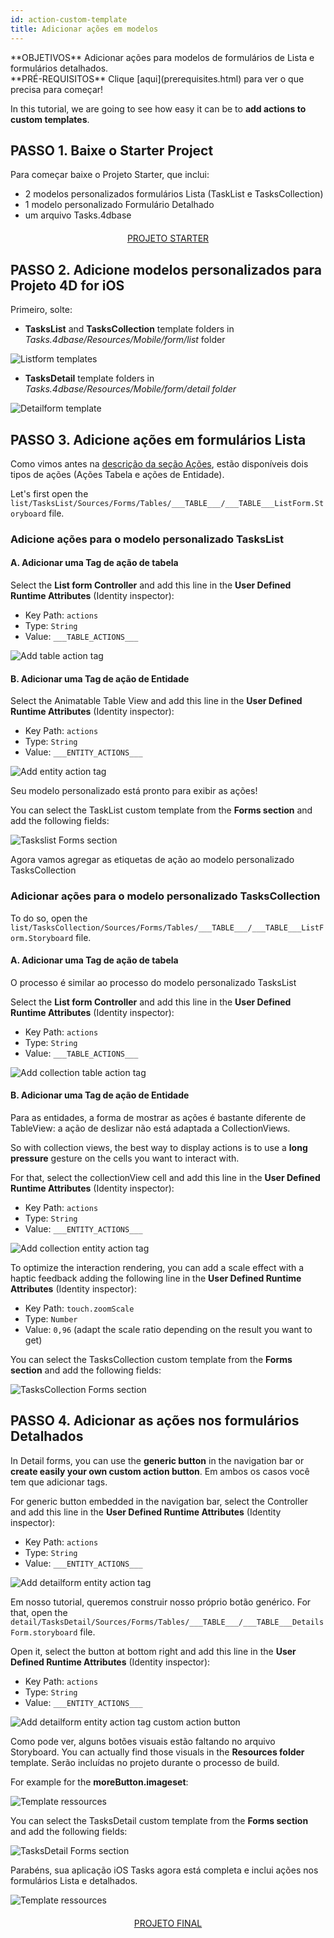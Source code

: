 ```yaml
---
id: action-custom-template
title: Adicionar ações em modelos
---
```


<div markdown="1" class = "objectives">
**OBJETIVOS**
Adicionar ações para modelos de formulários de Lista e formulários detalhados.
</div>

<div markdown="1" class = "prerequisites">
**PRÉ-REQUISITOS**
Clique [aqui](prerequisites.html) para ver o que precisa para começar!
</div>

In this tutorial, we are going to see how easy it can be to **add actions to custom templates**.

## PASSO 1. Baixe o Starter Project

Para começar baixe o Projeto Starter, que inclui:

* 2 modelos personalizados formulários Lista (TaskList e TasksCollection)
* 1 modelo personalizado Formulário Detalhado
* um arquivo Tasks.4dbase

<div markdown="1" style="text-align: center; margin-top: 20px; margin-bottom: 20px">

<a class="button"
href="https://github.com/4d-for-ios/tutorial-AddingActionToTemplates/archive/1dc5aecfbea62a9999d571cb1a956f1ef6983111.zip">PROJETO STARTER</a>
</div>

## PASSO 2. Adicione modelos personalizados para Projeto 4D for iOS

Primeiro, solte:

* **TasksList** and **TasksCollection** template folders in *Tasks.4dbase/Resources/Mobile/form/list* folder

![Listform templates](assets/en/actions/Listform-templates.png)

* **TasksDetail** template folders in *Tasks.4dbase/Resources/Mobile/form/detail folder*

![Detailform template](assets/en/actions/Detailform-template.png)

## PASSO 3. Adicione ações em formulários Lista

Como vimos antes na [descrição da seção Ações](actions.html), estão disponíveis dois tipos de ações (Ações Tabela e ações de Entidade).

Let's first open the `list/TasksList/Sources/Forms/Tables/___TABLE___/___TABLE___ListForm.Storyboard` file.

### Adicione ações para o modelo personalizado TasksList

#### A. Adicionar uma Tag de ação de tabela

Select the **List form Controller** and add this line in the **User Defined Runtime Attributes** (Identity inspector):

* Key Path: `actions`
* Type: `String`
* Value: `___TABLE_ACTIONS___`

![Add table action tag](assets/en/actions/Add-table-tag-taskslist.png)


#### B. Adicionar uma Tag de ação de Entidade

Select the Animatable Table View and add this line in the **User Defined Runtime Attributes** (Identity inspector):

* Key Path: `actions`
* Type: `String`
* Value: `___ENTITY_ACTIONS___`

![Add entity action tag](assets/en/actions/Add-entity-tag-taskslist.png)

Seu modelo personalizado está pronto para exibir as ações!

You can select the TaskList custom template from the **Forms section** and add the following fields:

![Taskslist Forms section](assets/en/actions/listform-taskslist-forms-section.png)

Agora vamos agregar as etiquetas de ação ao modelo personalizado TasksCollection

### Adicionar ações para o modelo personalizado TasksCollection

To do so, open the `list/TasksCollection/Sources/Forms/Tables/___TABLE___/___TABLE___ListForm.Storyboard` file.

#### A. Adicionar uma Tag de ação de tabela

O processo é similar ao processo do modelo personalizado TasksList

Select the **List form Controller** and add this line in the **User Defined Runtime Attributes** (Identity inspector):

* Key Path: `actions`
* Type: `String`
* Value: `___TABLE_ACTIONS___`

![Add collection table action tag](assets/en/actions/Add-collection-table-tag-taskslist.png)

#### B. Adicionar uma Tag de ação de Entidade

Para as entidades, a forma de mostrar as ações é bastante diferente de TableView: a ação de deslizar não está adaptada a CollectionViews.

So with collection views, the best way to display actions is to use a **long pressure** gesture on the cells you want to interact with.

For that, select the collectionView cell and add this line in the **User Defined Runtime Attributes** (Identity inspector):

* Key Path: `actions`
* Type: `String`
* Value: `___ENTITY_ACTIONS___`

![Add collection entity action tag](assets/en/actions/Add-collection-entity-tag-taskslist.png)

To optimize the interaction rendering, you can add a scale effect with a haptic feedback adding the following line in the **User Defined Runtime Attributes** (Identity inspector):

* Key Path: `touch.zoomScale`
* Type: `Number`
* Value: `0,96` (adapt the scale ratio depending on the result you want to get)

You can select the TasksCollection custom template from the **Forms section** and add the following fields:

![TasksCollection Forms section](assets/en/actions/listform-taskscollection-forms-section.png)


## PASSO 4. Adicionar as ações nos formulários Detalhados

In Detail forms, you can use the **generic button** in the navigation bar or **create easily your own custom action button**. Em ambos os casos você tem que adicionar tags.

For generic button embedded in the navigation bar, select the Controller and add this line in the **User Defined Runtime Attributes** (Identity inspector):

* Key Path: `actions`
* Type: `String`
* Value: `___ENTITY_ACTIONS___`

![Add detailform entity action tag](assets/en/actions/Detail-form-action-navigationBar.png)

Em nosso tutorial, queremos construir nosso próprio botão genérico. For that, open the `detail/TasksDetail/Sources/Forms/Tables/___TABLE___/___TABLE___DetailsForm.storyboard` file.

Open it, select the button at bottom right and add this line in the **User Defined Runtime Attributes** (Identity inspector):

* Key Path: `actions`
* Type: `String`
* Value: `___ENTITY_ACTIONS___`

![Add detailform entity action tag custom action button](assets/en/actions/Detail-form-action-custom-action-Button.png)

Como pode ver, alguns botões visuais estão faltando no arquivo Storyboard. You can actually find those visuals in the  **Resources folder** template. Serão incluídas no projeto durante o processo de build.

For example for the **moreButton.imageset**:

![Template ressources](assets/en/actions/Template-Ressources.png)

You can select the TasksDetail custom template from the **Forms section** and add the following fields:

![TasksDetail Forms section](assets/en/actions/detailform-forms-section.png)

Parabéns, sua aplicação iOS Tasks agora está completa e inclui ações nos formulários Lista e detalhados.

![Template ressources](assets/en/actions/ListForm-entity-action-tableview.png)

<div markdown="1" style="text-align: center; margin-top: 20px; margin-bottom: 20px">

<a class="button"
href="https://github.com/4d-for-ios/tutorial-AddingActionToTemplates/releases/latest/download/tutorial-AddingActionToTemplates.zip">PROJETO FINAL</a>
</div>

